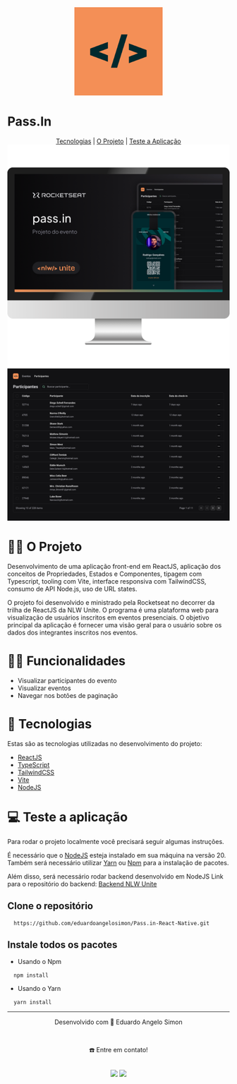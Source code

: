<div align="center">
  <img src="/assets/images/icon.png" style="width:200px;">
</div>
<h1>Pass.In</h1>

<div align="center">
  <a href="#-tecnologias">Tecnologias</a> | <a href="#-o-projeto">O Projeto</a> | <a href="#-teste-a-aplicação">Teste a Aplicação</a>
</div>

<img src="/assets/to_readme/pc-banner-passin.png">
<img src="/assets/to_readme/Projeto-ReactJS.png">

  # 👷🏻 O Projeto
Desenvolvimento de uma aplicação front-end em ReactJS, aplicação dos conceitos de Propriedades, Estados e Componentes, tipagem com Typescript, tooling com Vite, interface responsiva com TailwindCSS, consumo de API Node.js, uso de URL states.

 O projeto foi desenvolvido e ministrado pela Rocketseat no decorrer da trilha de ReactJS da NLW Unite. O programa é uma plataforma web para visualização de usuários inscritos em eventos presenciais. O objetivo principal da aplicação é fornecer uma visão geral para o usuário sobre os dados dos integrantes inscritos nos eventos.

# 🤳🏻 Funcionalidades

- Visualizar participantes do evento
- Visualizar eventos
- Navegar nos botões de paginação

# 🚀 Tecnologias
Estas são as tecnologias utilizadas no desenvolvimento do projeto:

- <a href="https://react.dev/" target="_blank">ReactJS</a> <br>
- <a href="https://www.typescriptlang.org/docs/" target="_blank">TypeScript</a> <br>
- <a href="https://tailwindcss.com/" target="_blank">TailwindCSS</a> <br>
- <a href="https://vitejs.dev/" target="_blank">Vite</a> <br>
- <a href="https://nodejs.org/en" target="_blank">NodeJS</a> <br>

# 💻 Teste a aplicação
Para rodar o projeto localmente você precisará seguir algumas instruções. <br>

É necessário que o <a href="https://nodejs.org/en/download/" target="_blank">NodeJS</a> esteja instalado em sua máquina na versão 20. <br>
Também será necessário utilizar <a href="https://classic.yarnpkg.com/lang/en/docs/install/#mac-stable" target="_blank">Yarn</a> ou <a href="https://www.npmjs.com/" target="_blank">Npm</a> para a instalação de pacotes. <br>

Além disso, será necessário rodar backend desenvolvido em NodeJS
Link para o repositório do backend: <a href="https://github.com/eduardoangelosimon/Pass.in-Node-Server" target="_blank">Backend NLW Unite</a> <br>

  ## Clone o repositório
```
  https://github.com/eduardoangelosimon/Pass.in-React-Native.git
```
  ## Instale todos os pacotes

  - Usando o Npm
```
  npm install
```
  - Usando o Yarn
```
  yarn install
```
________________________________________________________________________________________________________________________________________________________________________________
<div align="center">
  <p>Desenvolvido com 💙 Eduardo Angelo Simon</p> <br>
  <p>☎️ Entre em contato!<p> <br>
  <a href = "mailto:eduardosimon.trabalho@gmail.com"><img src="https://img.shields.io/badge/Gmail-D14836?style=for-the-badge&logo=gmail&logoColor=white" target="_blank"></a>
  <a display="flex" text-align="center" href="https://www.linkedin.com/in/eduardoangelosimon/" target="_blank"><img src="https://img.shields.io/badge/-LinkedIn-%230077B5?style=for-the-badge&logo=linkedin&logoColor=white" target="_blank"></a> 
</div>
